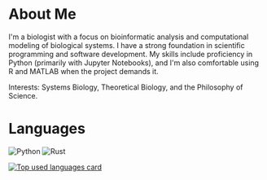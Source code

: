 # About Me

I'm a biologist with a focus on bioinformatic analysis and computational modeling of biological systems. I have a strong foundation in scientific programming and software development. My skills include proficiency in Python (primarily with Jupyter Notebooks), and I'm also comfortable using R and MATLAB when the project demands it.

Interests: Systems Biology, Theoretical Biology, and the Philosophy of Science.

# Languages

![Python](https://img.shields.io/badge/-Python-646464?logo=python&labelColor=fcdd55)
![Rust](https://img.shields.io/badge/-Rust-B7410E?logo=rust&logoColor=28282B&labelColor=white)


<a target="_blank=" href="https://github.com/hdescobarh/github-readme-stats">
  <img align="center" alt="Top used languages card" src="https://github-readme-stats-tan-theta-63.vercel.app/api/top-langs/?username=hdescobarh&cache_seconds=86400&size_weight=0.4&count_weight=0.6&exclude_repo=github-readme-stats,cadena_lagenerica_backend,cadena_lagenerica_frontend,Solution-to-Linear-Algebra-Done-Wrong,explorando-typescript&theme=dracula"/>
</a>
